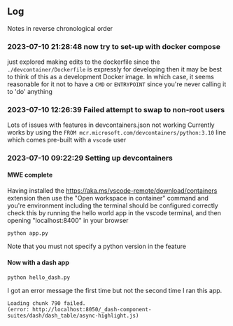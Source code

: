 ## Log
Notes in reverse chronological order

### 2023-07-10 21:28:48 now try to set-up with docker compose
just explored making edits to the dockerfile
since the `./devcontainer/Dockerfile` is expressly for developing then it may be best to think of this as a development Docker image. In which case, it seems reasonable for it not to have a `CMD` or `ENTRYPOINT` since you're never calling it to 'do' anything



### 2023-07-10 12:26:39 Failed attempt to swap to non-root users
Lots of issues with features in devcontainers.json not working
Currently works by using the `FROM mcr.microsoft.com/devcontainers/python:3.10` line which comes pre-built with a `vscode` user


### 2023-07-10 09:22:29 Setting up devcontainers 

#### MWE complete
Having installed the https://aka.ms/vscode-remote/download/containers extension
then use the "Open workspace in container" command
and you're environment including the terminal should be configured correctly
check this by running the hello world app in the vscode terminal, and then opening "localhost:8400" in your browser

```sh
python app.py
```

Note that you must not specify a python version in the feature

#### Now with a dash app

```bash
python hello_dash.py
```
I got an error message the first time but not the second time I ran this app.

```
Loading chunk 790 failed.
(error: http://localhost:8050/_dash-component-suites/dash/dash_table/async-highlight.js)
```




